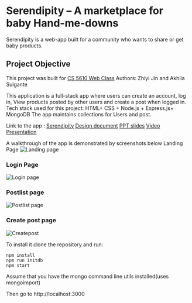 # Serendipity – A marketplace for baby Hand-me-downs
Serendipity is a web-app built for a community who wants to share or get baby products.


## Project Objective
This project was built for [CS 5610 Web Class](https://johnguerra.co/classes/webDevelopment_fall_2022/)
Authors: Zhiyi Jin and Akhila Sulgante

This application is a full-stack app where users can create an account, log in, View products posted by other users and create a post when logged in.
Tech stack used for this project: HTML+ CSS + Node.js + Express.js+ MongoDB
The app maintains collections for Users and post.

Link to the app : [Serendipity](https://lit-plains-51359.herokuapp.com/)
[Design document](https://docs.google.com/document/d/1OdiI3ALfyoroGbFOtVPlFOlkFufvvE4SzfMv0TFdoRE/edit)
[PPT slides](https://docs.google.com/presentation/d/1RSO-1nLV7HbyAt24fi0gO7Mpm7eyj_qFqiU_Qi1loxQ/edit#slide=id.g17bb2471899_0_85)
[Video Presentation](https://www.youtube.com/watch?v=_PeALCA9_IU)

A walkthrough of the app is demonstrated by screenshots below
Landing Page
![Landing page](https://raw.githubusercontent.com/Akhilasulgante/Serendipity/main/Screenshot%202022-11-01%20at%2011.52.53.png)

### Login Page
![Login page](https://raw.githubusercontent.com/Akhilasulgante/Serendipity/main/Screenshot%202022-11-01%20at%2011.53.10.png)

### Postlist page
![Postlist page](https://raw.githubusercontent.com/Akhilasulgante/Serendipity/main/Screenshot%202022-11-01%20at%2011.55.54.png)

### Create post page
![Createpost](https://raw.githubusercontent.com/Akhilasulgante/Serendipity/main/Screenshot%202022-11-01%20at%2011.56.09.png)

To install it clone the repository and run:

```
npm install
npm run initdb
npm start
```

Assume that you have the mongo command line utils installed(uses mongoimport)

Then go to http://localhost:3000
